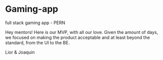 # Gaming-app
full stack gaming app - PERN


Hey mentors! Here is our MVP, with all our love. 
Given the amount of days, we focused on making the product acceptable and at least beyond the standard, from the UI to the BE.

Lior & Joaquin 
